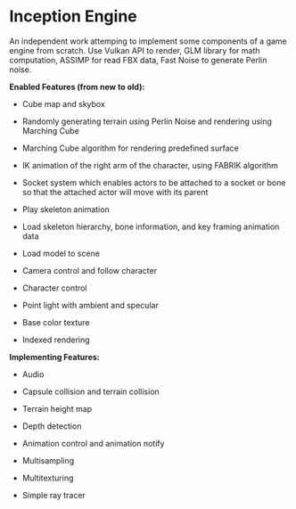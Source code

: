 # Inception Engine
An independent work attemping to implement some components of a game engine from scratch. Use Vulkan API to render, GLM library for math 
computation, ASSIMP for read FBX data, Fast Noise to generate Perlin noise.

**Enabled Features (from new to old):**

* Cube map and skybox

* Randomly generating terrain using Perlin Noise and rendering using Marching Cube

* Marching Cube algorithm for rendering predefined surface

* IK animation of the right arm of the character, using FABRIK algorithm

* Socket system which enables actors to be attached to a socket or bone so that the attached actor will move
  with its parent
    
* Play skeleton animation
      
* Load skeleton hierarchy, bone information, and key framing animation data

* Load model to scene

* Camera control and follow character

* Character control

* Point light with ambient and specular

* Base color texture

* Indexed rendering



**Implementing Features:**

  
  * Audio
  
  * Capsule collision and terrain collision
  
  * Terrain height map
  
  * Depth detection
  
  * Animation control and animation notify
  
  * Multisampling
  
  * Multitexturing
  
  * Simple ray tracer
  

